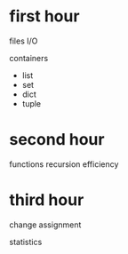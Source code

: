 # first hour

files I/O

containers
- list
- set
- dict
- tuple


# second hour

functions
recursion
efficiency

# third hour

change assignment

statistics
